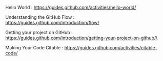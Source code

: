 Hello World : https://guides.github.com/activities/hello-world/

Understanding the GitHub Flow : https://guides.github.com/introduction/flow/


Getting your project on GitHub : https://guides.github.com/introduction/getting-your-project-on-github/\

Making Your Code Citable : https://guides.github.com/activities/citable-code/

